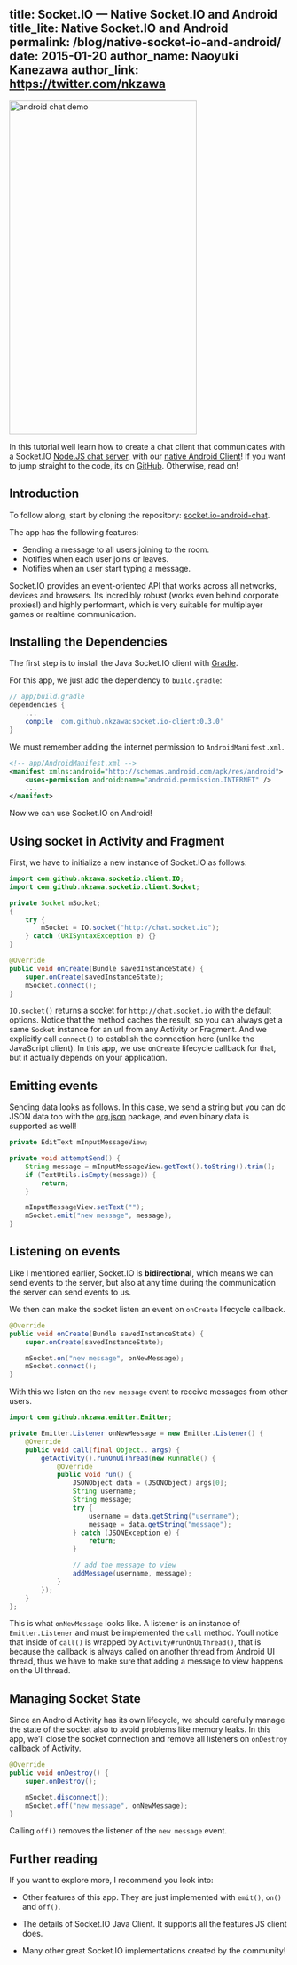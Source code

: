 title: Socket.IO  —  Native Socket.IO and Android
title_lite: Native Socket.IO and Android
permalink: /blog/native-socket-io-and-android/
date: 2015-01-20
author_name: Naoyuki Kanezawa
author_link: https://twitter.com/nkzawa
---

<img class="aligncenter size-full wp-image-626" src="/images/androidchat.gif" alt="android chat demo" width="338" height="600"/>

In this tutorial well learn how to create a chat client that communicates with a Socket.IO <a href="https://github.com/Automattic/socket.io/blob/master/examples/chat/index.js">Node.JS chat server</a>, with our <a href="https://github.com/nkzawa/socket.io-client.java">native Android Client</a>! If you want to jump straight to the code, its on <a href="https://github.com/nkzawa/socket.io-android-chat">GitHub</a>. Otherwise, read on!

## Introduction

To follow along, start by cloning the repository: <a title="socket.io-android-chat" href="https://github.com/nkzawa/socket.io-android-chat" target="_blank">socket.io-android-chat</a>.

The app has the following features:

- Sending a message to all users joining to the room.
- Notifies when each user joins or leaves.
- Notifies when an user start typing a message.

Socket.IO provides an event-oriented API that works across all networks, devices and browsers. Its incredibly robust (works even behind corporate proxies!) and highly performant, which is very suitable for multiplayer games or realtime communication.

## Installing the Dependencies

The first step is to install the Java Socket.IO client with <a href="https://developer.android.com/tools/building/configuring-gradle.html" target="_blank">Gradle</a>.

For this app, we just add the dependency to `build.gradle`:

```gradle
// app/build.gradle
dependencies {
    ...
    compile 'com.github.nkzawa:socket.io-client:0.3.0'
}
```

We must remember adding the internet permission to `AndroidManifest.xml`.

```xml
<!-- app/AndroidManifest.xml -->
<manifest xmlns:android="http://schemas.android.com/apk/res/android">
    <uses-permission android:name="android.permission.INTERNET" />
    ...
</manifest>
```

Now we can use Socket.IO on Android!

## Using socket in Activity and Fragment

First, we have to initialize a new instance of Socket.IO as follows:

```java
import com.github.nkzawa.socketio.client.IO;
import com.github.nkzawa.socketio.client.Socket;

private Socket mSocket;
{
    try {
        mSocket = IO.socket("http://chat.socket.io");
    } catch (URISyntaxException e) {}
}

@Override
public void onCreate(Bundle savedInstanceState) {
    super.onCreate(savedInstanceState);
    mSocket.connect();
}
```

`IO.socket()` returns a socket for `http://chat.socket.io` with the default options. Notice that the method caches the result, so you can always get a same `Socket` instance for an url from any Activity or Fragment.
And we explicitly call `connect()` to establish the connection here (unlike the JavaScript client). In this app, we use `onCreate` lifecycle callback for that, but it actually depends on your application.

## Emitting events

Sending data looks as follows. In this case, we send a string but you can do JSON data too with the <a href="http://developer.android.com/reference/org/json/package-summary.html" target="_blank">org.json</a> package, and even binary data is supported as well!

```java
private EditText mInputMessageView;

private void attemptSend() {
    String message = mInputMessageView.getText().toString().trim();
    if (TextUtils.isEmpty(message)) {
        return;
    }

    mInputMessageView.setText("");
    mSocket.emit("new message", message);
}
```

## Listening on events

Like I mentioned earlier, Socket.IO is **bidirectional**, which means we can send events to the server, but also at any time during the communication the server can send events to us.

We then can make the socket listen an event on `onCreate` lifecycle callback.

```java
@Override
public void onCreate(Bundle savedInstanceState) {
    super.onCreate(savedInstanceState);

    mSocket.on("new message", onNewMessage);
    mSocket.connect();
}
```

With this we listen on the `new message` event to receive messages from other users.

```java
import com.github.nkzawa.emitter.Emitter;

private Emitter.Listener onNewMessage = new Emitter.Listener() {
    @Override
    public void call(final Object.. args) {
        getActivity().runOnUiThread(new Runnable() {
            @Override
            public void run() {
                JSONObject data = (JSONObject) args[0];
                String username;
                String message;
                try {
                    username = data.getString("username");
                    message = data.getString("message");
                } catch (JSONException e) {
                    return;
                }

                // add the message to view
                addMessage(username, message);
            }
        });
    }
};
```

This is what `onNewMessage` looks like. A listener is an instance of `Emitter.Listener` and must be implemented the `call` method. Youll notice that inside of `call()` is wrapped by `Activity#runOnUiThread()`, that is because the callback is always called on another thread from Android UI thread, thus we have to make sure that adding a message to view happens on the UI thread.

## Managing Socket State

Since an Android Activity has its own lifecycle, we should carefully manage the state of the socket also to avoid problems like memory leaks. In this app, we’ll close the socket connection and remove all listeners on `onDestroy` callback of Activity.

```java
@Override
public void onDestroy() {
    super.onDestroy();

    mSocket.disconnect();
    mSocket.off("new message", onNewMessage);
}
```

Calling `off()` removes the listener of the `new message` event.

## Further reading

If you want to explore more, I recommend you look into:

- Other features of this app. They are just implemented with `emit()`, `on()` and `off()`.

- The details of Socket.IO Java Client. It supports all the features JS client does.

- Many other great Socket.IO implementations created by the community!
